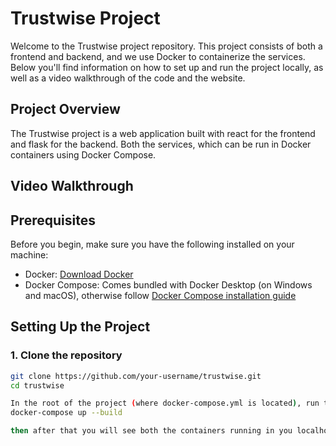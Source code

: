# Trustwise Project

Welcome to the Trustwise project repository. This project consists of both a frontend and backend, and we use Docker to containerize the services. Below you'll find information on how to set up and run the project locally, as well as a video walkthrough of the code and the website.

## Project Overview

The Trustwise project is a web application built with react for the frontend and flask for the backend.  Both the services, which can be run in Docker containers using Docker Compose.

## Video Walkthrough



## Prerequisites

Before you begin, make sure you have the following installed on your machine:

- Docker: [Download Docker](https://www.docker.com/products/docker-desktop)
- Docker Compose: Comes bundled with Docker Desktop (on Windows and macOS), otherwise follow [Docker Compose installation guide](https://docs.docker.com/compose/install/)

## Setting Up the Project

### 1. Clone the repository

```bash
git clone https://github.com/your-username/trustwise.git
cd trustwise

In the root of the project (where docker-compose.yml is located), run the following command to build and start the containers:
docker-compose up --build

then after that you will see both the containers running in you localhost with the ports specified in the docker container